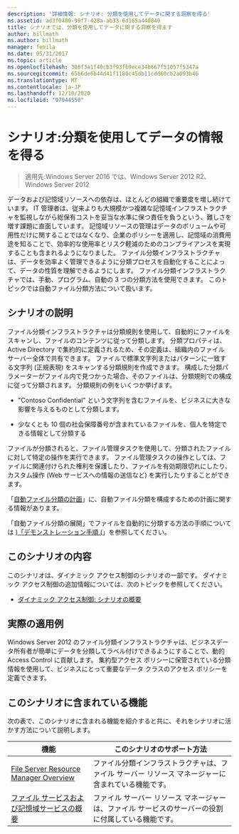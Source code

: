 ```yaml
---
description: '詳細情報: シナリオ: 分類を使用してデータに関する洞察を得る'
ms.assetid: ad3f0480-99f7-428a-ab33-6d165a440840
title: シナリオでは、分類を使用してデータに関する洞察を得ます
author: billmath
ms.author: billmath
manager: femila
ms.date: 05/31/2017
ms.topic: article
ms.openlocfilehash: 386f3a1f40cb3f93fb9ece34b667f51057f5347a
ms.sourcegitcommit: 65b6de6b44d41f1180c45db11cdd60cb2a093b46
ms.translationtype: MT
ms.contentlocale: ja-JP
ms.lasthandoff: 12/10/2020
ms.locfileid: "97044550"
---
```

# <a name="scenario-get-insight-into-your-data-by-using-classification"></a>シナリオ:分類を使用してデータの情報を得る

>適用先:Windows Server 2016 では、Windows Server 2012 R2、Windows Server 2012

データおよび記憶域リソースへの依存は、ほとんどの組織で重要度を増し続けています。 IT 管理者は、従来よりも大規模かつ複雑な記憶域インフラストラクチャを監視しながら総保有コストを妥当な水準に保つ責任を負うという、難しさを増す課題に直面しています。 記憶域リソースの管理はデータのボリュームや可用性だけに関することではなくなり、企業のポリシーを適用し、記憶域の消費用途を知ることで、効率的な使用率とリスク軽減のためのコンプライアンスを実現することも含まれるようになりました。 ファイル分類インフラストラクチャは、データを効率よく管理できるように分類プロセスを自動化することによって、データの性質を理解できるようにします。 ファイル分類インフラストラクチャでは、手動、プログラム、自動の 3 つの分類方法を使用できます。 このトピックでは自動ファイル分類方法について扱います。

## <a name="scenario-description"></a><a name="BKMK_OVER"></a>シナリオの説明
ファイル分類インフラストラクチャは分類規則を使用して、自動的にファイルをスキャンし、ファイルのコンテンツに従って分類します。 分類プロパティは、Active Directory で集約的に定義されるため、その定義は、組織内のファイル サーバー全体で共有できます。 ファイルで標準文字列またはパターンに一致する文字列 (正規表現) をスキャンする分類規則を作成できます。 構成した分類パラメーターがファイル内で見つかった場合、そのファイルは、分類規則での構成に従って分類されます。 分類規則の例をいくつか挙げます。

-   "Contoso Confidential" という文字列を含むファイルを、ビジネスに大きな影響を与えるものとして分類します。

-   少なくとも 10 個の社会保障番号が含まれているファイルを、個人を特定できる情報として分類する

ファイルが分類されると、ファイル管理タスクを使用して、分類されたファイルに対して特定の操作を実行できます。 ファイル管理タスクの操作としては、ファイルに関連付けられた権利を保護したり、ファイルを有効期限切れにしたり、カスタム操作 (Web サービスへの情報の送信など) を実行したりすることができます。

「[自動ファイル分類の計画](assetId:///e3c3bb4b-3034-42b7-b391-8ef5f5851955)」に、自動ファイル分類を構成するための計画に関する情報があります。

「自動ファイル分類の展開」でファイルを自動的に分類する方法の手順については [&#41;「デモンストレーション手順 &#40;](Deploy-Automatic-File-Classification--Demonstration-Steps-.md)」を参照してください。

## <a name="in-this-scenario"></a>このシナリオの内容
このシナリオは、ダイナミック アクセス制御のシナリオの一部です。 ダイナミック アクセス制御の追加情報については、次のトピックを参照してください。

-   [ダイナミック アクセス制御: シナリオの概要](Dynamic-Access-Control--Scenario-Overview.md)

## <a name="practical-applications"></a><a name="BKMK_APP"></a>実際の適用例
Windows Server 2012 のファイル分類インフラストラクチャは、ビジネスデータ所有者が簡単にデータを分類してラベル付けできるようにすることで、動的 Access Control に貢献します。 集約型アクセス ポリシーに保管されている分類情報を使用して、ビジネスにとって重要なデータ クラスのアクセス ポリシーを定義できます。

## <a name="features-included-in-this-scenario"></a><a name="BKMK_NEW"></a>このシナリオに含まれている機能
次の表で、このシナリオに含まれる機能を紹介すると共に、それをシナリオに活かす方法について説明します。

|機能|このシナリオのサポート方法|
|-----------|---------------------------------|
|[File Server Resource Manager Overview](/previous-versions/windows/it-pro/windows-server-2012-R2-and-2012/hh831701(v=ws.11))|ファイル分類インフラストラクチャは、ファイル サーバー リソース マネージャーに含まれている機能です。|
|[ファイル サービスおよび記憶域サービスの概要](/previous-versions/windows/it-pro/windows-server-2012-R2-and-2012/hh831487(v=ws.11))|ファイル サーバー リソース マネージャーは、ファイル サービスのサーバーの役割に付属している機能です。|


